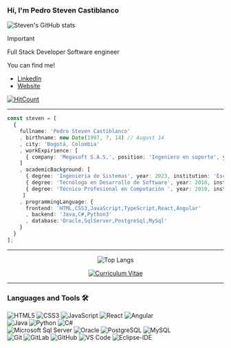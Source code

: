### Hi, I'm Pedro Steven Castiblanco

![Steven's GitHub stats](https://github-readme-stats.vercel.app/api?username=ztevenx100&hide=contribs,prs&show_icons=true&theme=dracula&rank_icon=github)
  
>[!IMPORTANT]
> Full Stack Developer
> Software engineer

You can find me!
- [LinkedIn](https://www.linkedin.com/in/pscastiblancop)
- [Website](https://ztevenx100.github.io/Angula_HV-PedroCastiblanco/home)

[![HitCount](http://hits.dwyl.com/ABSphreak/ABSphreak.svg)](http://hits.dwyl.com/ABSphreak/ABSphreak)

---

```typescript
const steven = [
  { 
    fullname: 'Pedro Steven Castiblanco'
    , birthname: new Date(1997, 7, 14) // August 14
    , city: 'Bogotá, Colombia'
    , workExpirience: [
      { company: 'Megasoft S.A.S.', position: 'Ingeniero en soporte', yearIni:2019, yearEnd:new Date().getFullYear() }
    ]
    , academicBackground: [
      { degree: 'Ingenieria de Sistemas', year: 2023, institution: 'Escuela Tecnológica Instituto Técnico Central' },
      { degree: 'Tecnólogo en Desarrollo de Software', year: 2018, institution: 'Escuela Tecnológica Instituto Técnico Central' },
      { degree: 'Técnico Profesional en Computación ', year: 2018, institution: 'Escuela Tecnológica Instituto Técnico Central' },
     ]
    , programmingLanguage: {
      frontend: 'HTML,CSS3,JavaScript,TypeScript,React,Angular'
      , backend: 'Java,C#,Python3'
      , database:'Oracle,SqlServer,PostgreSql,MySql'
    }
  }
];
```

---

<div align="center">
  
![Top Langs](https://github-readme-stats.vercel.app/api/top-langs/?username=ztevenx100&langs_count=8)

[![Curriculum Vitae](https://github-readme-stats.vercel.app/api/pin/?username=ztevenx100&repo=Angula_HV-PedroCastiblanco)](https://github.com/ztevenx100/Angula_HV-PedroCastiblanco)

</div>

---

### Languages and Tools 🛠 
![HTML5](https://img.shields.io/badge/-HTML5-%23E44D27?style=flat-square&logo=html5&logoColor=ffffff)
![CSS3](https://img.shields.io/badge/-CSS3-%231572B6?style=flat-square&logo=css3)
![JavaScript](https://img.shields.io/badge/-JavaScript-%23F7DF1C?style=flat-square&logo=javascript&logoColor=000000&labelColor=%23F7DF1C&color=%23FFCE5A)
![React](https://img.shields.io/badge/-React-61DAFB?style=flat-square&logo=react&logoColor=ffffff)
![Angular](https://img.shields.io/badge/-Angular-DD0031?style=flat-square&logo=angular)
<br/>
![Java](https://img.shields.io/badge/-java-000000?style=flat-square)
![Python](http://img.shields.io/badge/-Python-3776AB?style=flat-square&logo=python&logoColor=ffffff)
![C#](https://img.shields.io/badge/-csharp-000000?style=flat-square&logo=csharp)
<br/>
![Microsoft Sql Server](https://img.shields.io/badge/-Sql%20Server-CC2927?style=flat-square&logo=microsoft-sql-server&logoColor=ffffff)
![Oracle](https://img.shields.io/badge/-Oracle-CC2927?style=flat-square&logo=oracle&logoColor=ffffff)
![PostgreSQL](https://img.shields.io/badge/-PostgreSQL-336791?style=flat-square&logo=postgresql)
![MySQL](https://img.shields.io/badge/-MySQL-black?style=flat-square&logo=mysql)
<br/>
![Git](https://img.shields.io/badge/-Git-%23F05032?style=flat-square&logo=git&logoColor=%23ffffff)
![GitLab](https://img.shields.io/badge/-GitLab-FCA121?style=flat-square&logo=gitlab)
![GitHub](https://img.shields.io/badge/-GitHub-181717?style=flat-square&logo=github)
![VS Code](http://img.shields.io/badge/-VS%20Code-007ACC?style=flat-square&logo=visual-studio-code&logoColor=ffffff)
![Eclipse-IDE](http://img.shields.io/badge/-Eclipse-2C2255?style=flat-square&logo=eclipse&logoColor=ffffff)
